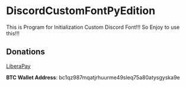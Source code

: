 # DiscordCustomFontPyEdition
This is Program for Initialization Custom Discord Font!!! So Enjoy to use this!!!

## Donations

[LiberaPay](https://liberapay.com/RikkoMatsumatoOfficial/donate)

**BTC Wallet Address**: bc1qz987mqatjrhuurme49sleq75a80atysgyska9e
